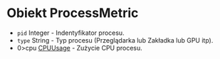 # Obiekt ProcessMetric

* `pid` Integer - Indentyfikator procesu.
* `type` String - Typ procesu (Przeglądarka lub Zakładka lub GPU itp).
* 0>cpu</code> [CPUUsage](cpu-usage.md) - Zużycie CPU procesu.